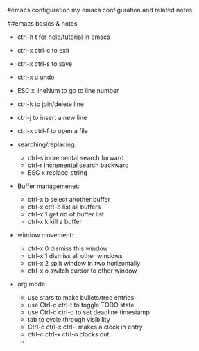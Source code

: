 #emacs configuration
my emacs configuration and related notes

##emacs basics & notes
- ctrl-h t for help/tutorial in emacs
- ctrl-x ctrl-c to exit
- ctrl-x ctrl-s to save
- ctrl-x u undo
- ESC x lineNum to go to line number
- ctrl-k to join/delete line
- ctrl-j to insert a new line
- ctrl-x ctrl-f to open a file

- searching/replacing:
  - ctrl-s incremental search forward
  - ctrl-r incremental search backward
  - ESC x replace-string
- Buffer managemenet:
  - ctrl-x b select another buffer
  - ctrl-x ctrl-b list all buffers
  - ctrl-x 1 get rid of buffer list
  - ctrl-x k kill a buffer
- window movement:
  - ctrl-x 0 dismiss this window
  - ctrl-x 1 dismiss all other windows
  - ctrl-x 2 split window in two horizontally
  - ctrl-x o switch cursor to other window

- org mode
  - use stars to make bullets/tree entries
  - use Ctrl-c ctrl-t to toggle TODO state
  - use Ctrl-c ctrl-d to set deadline timestamp
  - tab to cycle through visibility
  - Ctrl-c ctrl-x ctrl-i makes a clock in entry
  - ctrl-c ctrl-x ctrl-o clocks out
  - 